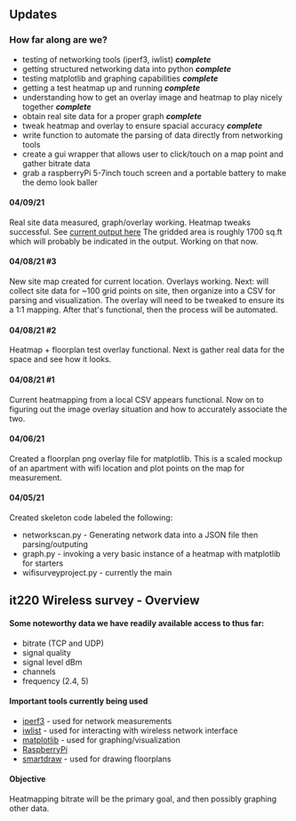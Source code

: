 ## Updates

### How far along are we? 

* testing of networking tools (iperf3, iwlist) ***complete***
* getting structured networking data into python ***complete***
* testing matplotlib and graphing capabilities ***complete***
* getting a test heatmap up and running ***complete***
* understanding how to get an overlay image and heatmap to play nicely together ***complete***
* obtain real site data for a proper graph ***complete***
* tweak heatmap and overlay to ensure spacial accuracy ***complete***
* write function to automate the parsing of data directly from networking tools
* create a gui wrapper that allows user to click/touch on a map point and gather bitrate data
* grab a raspberryPi 5-7inch touch screen and a portable battery to make the demo look baller

#### 04/09/21
Real site data measured, graph/overlay working. Heatmap tweaks successful.
See [current output here](house_output.png) The gridded area is roughly 1700 sq.ft
which will probably be indicated in the output. Working on that now.

#### 04/08/21 #3
New site map created for current location. Overlays working. Next: will collect site data
for ~100 grid points on site, then organize into a CSV for parsing and visualization. The overlay
will need to be tweaked to ensure its a 1:1 mapping. After that's functional, then the process will
be automated.  

#### 04/08/21 #2
Heatmap + floorplan test overlay functional. Next is gather real data for the space and see
how it looks. 

#### 04/08/21 #1
Current heatmapping from a local CSV appears functional. Now on to figuring out 
the image overlay situation and how to accurately associate the two. 

#### 04/06/21
Created a floorplan png overlay file for matplotlib. This is a scaled mockup of an apartment
with wifi location and plot points on the map for measurement.

#### 04/05/21
Created skeleton code labeled the following:

* networkscan.py - Generating network data into a JSON file then parsing/outputing 
* graph.py - invoking a very basic instance of a heatmap with matplotlib for starters
* wifisurveyproject.py - currently the main


## it220 Wireless survey - Overview

#### Some noteworthy data we have readily available access to thus far:

* bitrate (TCP and UDP)
* signal quality
* signal level dBm
* channels
* frequency (2.4, 5) 

#### Important tools currently being used

* [iperf3](https://iperf.fr) - used for network measurements 
* [iwlist](https://www.systutorials.com/docs/linux/man/8-iwlist/) - used for interacting with wireless network interface
* [matplotlib](https://matplotlib.org/) - used for graphing/visualization
* [RaspberryPi](https://www.raspberrypi.org/products/raspberry-pi-4-model-b/)
* [smartdraw](https://www.smartdraw.com/) - used for drawing floorplans

#### Objective
Heatmapping bitrate will be the primary goal, and then possibly graphing other data.


